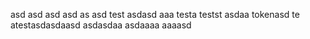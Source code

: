 asd
asd
asd
asd
as
asd
test
asdasd
aaa
testa
testst
asdaa
tokenasd
te
atestasdasdaasd
asdasdaa
asdaaaa
aaaasd
